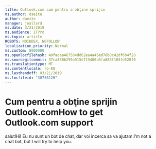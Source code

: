 ```yaml
---
title: Outlook.com cum pentru a obţine sprijin
ms.author: daeite
author: daeite
manager: joallard
ms.date: 3/21/2019
ms.audience: ITPro
ms.topic: article
ROBOTS: NOINDEX, NOFOLLOW
localization_priority: Normal
ms.custom: 8000080
ms.openlocfilehash: 40facaa467504dd62ea4a46ed76b8c42df6b4f28
ms.sourcegitcommit: 37ca388b299a015d719406b3fa083f108fd528f0
ms.translationtype: MT
ms.contentlocale: ro-RO
ms.lasthandoff: 03/21/2019
ms.locfileid: "30736126"
---
```

# <a name="how-to-get-outlookcom-support"></a><span data-ttu-id="10eb9-102">Cum pentru a obţine sprijin Outlook.com</span><span class="sxs-lookup"><span data-stu-id="10eb9-102">How to get Outlook.com support</span></span>

<span data-ttu-id="10eb9-103">salut!</span><span class="sxs-lookup"><span data-stu-id="10eb9-103">Hi!</span></span>
<span data-ttu-id="10eb9-104">Eu nu sunt un bot de chat, dar voi incerca sa va ajutam.</span><span class="sxs-lookup"><span data-stu-id="10eb9-104">I'm not a chat bot, but I will try to help you.</span></span>


